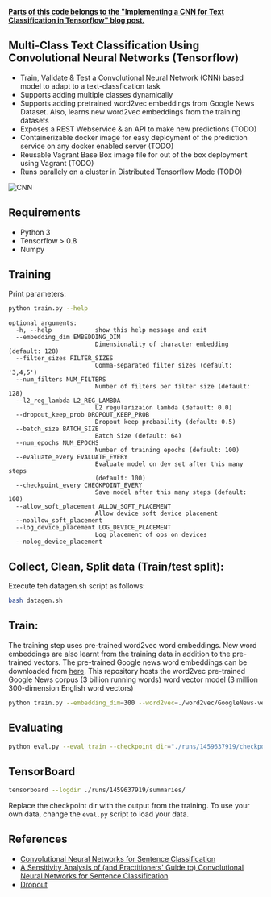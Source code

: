**[Parts of this code belongs to the "Implementing a CNN for Text Classification in Tensorflow" blog post.](http://www.wildml.com/2015/12/implementing-a-cnn-for-text-classification-in-tensorflow/)**

## Multi-Class Text Classification Using Convolutional Neural Networks (Tensorflow)
- Train, Validate & Test a Convolutional Neural Network (CNN) based model to adapt to a text-classfication task
- Supports adding multiple classes dynamically
- Supports adding pretrained word2vec embeddings from Google News Dataset. Also, learns new word2vec embeddings from the training datasets
- Exposes a REST Webservice & an API to make new predictions (TODO)
- Containerizable docker image for easy deployment of the prediction service on any docker enabled server (TODO)
- Reusable Vagrant Base Box image file for out of the box deployment using Vagrant (TODO)
- Runs parallely on a cluster in Distributed Tensorflow Mode (TODO)

![CNN](https://github.cerner.com/sw029693/Tensorflow_Auto_triage/blob/master/cnn_auto_triage/images/network.png)

## Requirements

- Python 3
- Tensorflow > 0.8
- Numpy

## Training

Print parameters:

```bash
python train.py --help
```

```
optional arguments:
  -h, --help            show this help message and exit
  --embedding_dim EMBEDDING_DIM
                        Dimensionality of character embedding (default: 128)
  --filter_sizes FILTER_SIZES
                        Comma-separated filter sizes (default: '3,4,5')
  --num_filters NUM_FILTERS
                        Number of filters per filter size (default: 128)
  --l2_reg_lambda L2_REG_LAMBDA
                        L2 regularizaion lambda (default: 0.0)
  --dropout_keep_prob DROPOUT_KEEP_PROB
                        Dropout keep probability (default: 0.5)
  --batch_size BATCH_SIZE
                        Batch Size (default: 64)
  --num_epochs NUM_EPOCHS
                        Number of training epochs (default: 100)
  --evaluate_every EVALUATE_EVERY
                        Evaluate model on dev set after this many steps
                        (default: 100)
  --checkpoint_every CHECKPOINT_EVERY
                        Save model after this many steps (default: 100)
  --allow_soft_placement ALLOW_SOFT_PLACEMENT
                        Allow device soft device placement
  --noallow_soft_placement
  --log_device_placement LOG_DEVICE_PLACEMENT
                        Log placement of ops on devices
  --nolog_device_placement

```

## Collect, Clean, Split data (Train/test split):

Execute teh datagen.sh script as follows:
```bash
bash datagen.sh
```

## Train:

The training step uses pre-trained word2vec word embeddings. New word embeddings are also learnt from the training data in addition to the pre-trained vectors. The pre-trained Google news word embeddings can be downloaded from [here](https://github.com/mmihaltz/word2vec-GoogleNews-vectors). This repository hosts the word2vec pre-trained Google News corpus (3 billion running words) word vector model (3 million 300-dimension English word vectors)

```bash
python train.py --embedding_dim=300 --word2vec=./word2vec/GoogleNews-vectors-negative300.bin
```

## Evaluating

```bash
python eval.py --eval_train --checkpoint_dir="./runs/1459637919/checkpoints/"
```


## TensorBoard

```bash
tensorboard --logdir ./runs/1459637919/summaries/
```

Replace the checkpoint dir with the output from the training. To use your own data, change the `eval.py` script to load your data.


## References

- [Convolutional Neural Networks for Sentence Classification](http://arxiv.org/abs/1408.5882)
- [A Sensitivity Analysis of (and Practitioners' Guide to) Convolutional Neural Networks for Sentence Classification](http://arxiv.org/abs/1510.03820)
- [Dropout](https://www.cs.toronto.edu/~hinton/absps/JMLRdropout.pdf)
